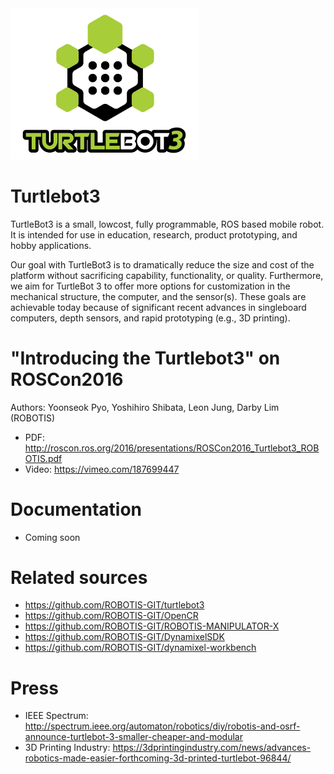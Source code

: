 <img src="https://raw.githubusercontent.com/ROBOTIS-GIT/ROBOTIS-Documents/master/wiki-images/Turtlebot3/Turtlebot3_logo.jpg" width="300">

# Turtlebot3

TurtleBot3 is a small, low­cost, fully programmable, ROS­ based mobile robot. It is intended for use in education, research, product prototyping, and hobby applications.

Our goal with TurtleBot3 is to dramatically reduce the size and cost of the platform without sacrificing capability, functionality, or quality. Furthermore, we aim for TurtleBot 3 to offer more options for customization in the mechanical structure, the computer, and the sensor(s). These goals are achievable today because of significant recent advances in single­board computers, depth sensors, and rapid prototyping (e.g., 3­D printing).

# "Introducing the Turtlebot3" on ROSCon2016

Authors: Yoonseok Pyo, Yoshihiro Shibata, Leon Jung, Darby Lim (ROBOTIS)

- PDF: http://roscon.ros.org/2016/presentations/ROSCon2016_Turtlebot3_ROBOTIS.pdf
- Video: https://vimeo.com/187699447

# Documentation
- Coming soon

# Related sources
- https://github.com/ROBOTIS-GIT/turtlebot3
- https://github.com/ROBOTIS-GIT/OpenCR
- https://github.com/ROBOTIS-GIT/ROBOTIS-MANIPULATOR-X
- https://github.com/ROBOTIS-GIT/DynamixelSDK
- https://github.com/ROBOTIS-GIT/dynamixel-workbench

# Press

- IEEE Spectrum: http://spectrum.ieee.org/automaton/robotics/diy/robotis-and-osrf-announce-turtlebot-3-smaller-cheaper-and-modular
- 3D Printing Industry:  https://3dprintingindustry.com/news/advances-robotics-made-easier-forthcoming-3d-printed-turtlebot-96844/

